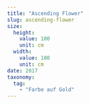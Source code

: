 ```yaml
---
title: "Ascending Flower"
slug: ascending-flower
size:
  height:
    value: 100
    unit: cm
  width:
    value: 100
    unit: cm
date: 2017
taxonomy:
  tag:
    - "Farbe auf Gold"
---
```

